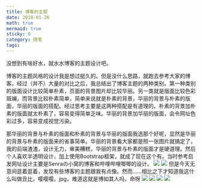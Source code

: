 ```yaml
---
title: 博客的主题
date: 2018-01-26
math: true
mermaid: true
sticky: 0
category: 随笔
tags:
---
```


没想到有啥好水，就水水博客的主题设计吧。

博客的主题风格的设计我是想过挺久的。但是没什么思路，就跑去参考大家的博客。经过（并不）大量的对比之后，我总结出了博客主题的两种类别。第一种类别的版面设计比较简单朴素，页面的背景图片却比较华丽。另一类就是版面比较色彩斑斓，而背景比较朴素简单，简单来说就是朴素的背景，华丽的背景与朴素的版面，华丽的版面的搭配。经过思考主要是这两种搭配是有道理的。朴素的背景加朴素的版面就太朴素了，容易变得简单乏味。华丽的背景加华丽的版面，会令网址色彩过多，容易变成视觉污染。

那华丽的背景与朴素的版面和朴素的背景与华丽的版面我选那个好呢，显然是华丽的背景与朴素的版面来的省事简单。华丽的背景看大家都是照一张图片就搞定了，我的前端渣渣，设计无力，审美糟糕，华丽的背景与朴素的版面才是硬道理。然后个人喜欢半透明设计，加上使用Bootstrap框架，就成了现在这个有。当时参考启发网址设计主要是Senraの小窝的博客和哔哩哔哩唧唧的设计。
![](/file/blog/code/20180126/wallhaven-621538.png)
![](/file/blog/code/20180126/%E9%80%89%E5%8C%BA_001d.png)
但是今天无意间逛着逛着，发现有些博客的主题跟我有点像。然而……相比之下才知道我这什么叫做丑比，嘤嘤嘤。jpg，难道这就是博如其人吗，命呀
![](/file/blog/code/20180126/%E9%80%89%E5%8C%BA_004d.png)
![](/file/blog/code/20180126/%E9%80%89%E5%8C%BA_006.png)
![](/file/blog/code/20180126/%E9%80%89%E5%8C%BA_003d.png)
![](/file/blog/code/20180126/%E9%80%89%E5%8C%BA_005.png)